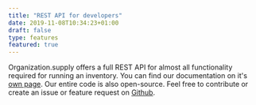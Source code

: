 ```yaml
---
title: "REST API for developers"
date: 2019-11-08T10:34:23+01:00
draft: false
type: features
featured: true
---
```


Organization.supply offers a full REST API for almost all functionality required for running an inventory. You can find our documentation on it's [own page](https://organization.supply/api). Our entire code is also open-source. Feel free to contribute or create an issue or feature request on [Github](https://github.com/organization-supply/organization.supply).